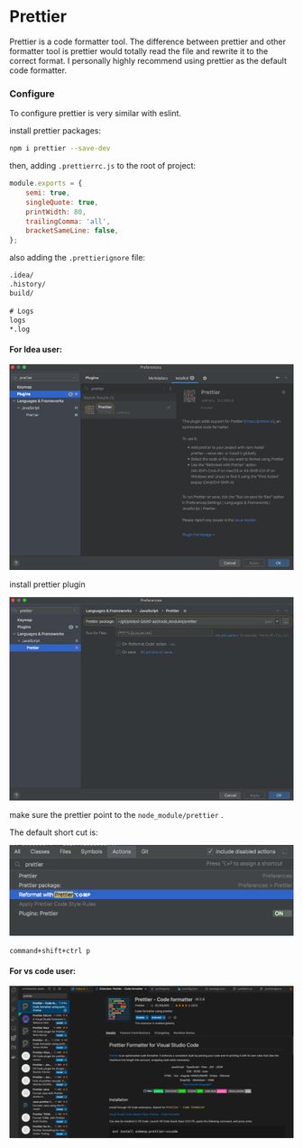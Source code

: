 # Prettier

Prettier is a code formatter tool. The difference between prettier and other formatter tool is prettier would totally read the file and rewrite it to the correct format. I personally highly recommend using prettier as the default code formatter. &#x20;



### Configure

To configure prettier is very similar with eslint.

install prettier packages:

```bash
npm i prettier --save-dev
```





then, adding `.prettierrc.js` to the root of project:

```javascript
module.exports = {
    semi: true,
    singleQuote: true,
    printWidth: 80,
    trailingComma: 'all',
    bracketSameLine: false,
};
```

also adding the `.prettierignore` file:

```
.idea/
.history/
build/

# Logs
logs
*.log
```

#### For Idea user:

![](<../../.gitbook/assets/image (1) (1).png>)

install prettier plugin

![](<../../.gitbook/assets/image (4) (1) (1) (1).png>)

make sure the prettier point to the `node_module/prettier` .

The default short cut is:

![](<../../.gitbook/assets/image (2) (1).png>)

`command+shift+ctrl p`

#### For vs code user:

![](<../../.gitbook/assets/image (3) (1) (1).png>)







